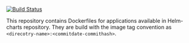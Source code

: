 [![Build Status](https://travis-ci.org/UNINETT/helm-charts-dockerfiles.png)](https://travis-ci.org/UNINETT/helm-charts-dockerfiles)

This repository contains Dockerfiles for applications available in Helm-charts repository. They are build with the image tag convention as `<direcotry-name>:<commitdate-commithash>`.